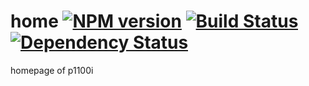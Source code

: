# home [![NPM version][npm-image]][npm-url] [![Build Status][travis-image]][travis-url] [![Dependency Status][daviddm-image]][daviddm-url]

homepage of p1100i

[npm-image]: https://badge.fury.io/js/home.svg
[npm-url]: https://npmjs.org/package/home
[travis-image]: https://travis-ci.org/p1100i/home.svg?branch=master
[travis-url]: https://travis-ci.org/p1100i/home
[daviddm-image]: https://david-dm.org/p1100i/home.svg?theme=shields.io
[daviddm-url]: https://david-dm.org/p1100i/home
